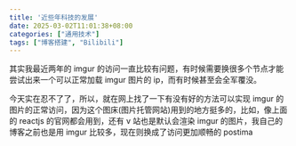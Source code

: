```yaml
---
title: '近些年科技的发展'
date: 2025-03-02T11:01:38+08:00
categories: ["通用技术"]
tags: ["博客搭建", "Bilibili"]
---
```

其实我最近两年的 imgur 的访问一直比较有问题，有时候需要换很多个节点才能尝试出来一个可以正常加载 imgur 图片的 ip，而有时候甚至会全军覆没。

今天实在忍不了了，所以，就在网上找了一下有没有好的方法可以实现 imgur 的图片的正常访问，因为这个图床(图片托管网站)用到的地方挺多的，比如，像上面的 reactjs 的官网都会用到，还有 v 站也是默认会渲染 imgur 的图片，我自己的博客之前也是用 imgur 比较多，现在则换成了访问更加顺畅的 postima
